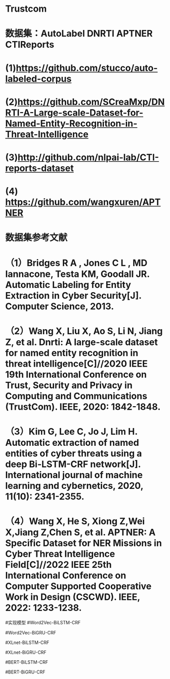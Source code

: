 # Trustcom
# 数据集：AutoLabel DNRTI APTNER CTIReports
# (1)https://github.com/stucco/auto-labeled-corpus
# (2)https://github.com/SCreaMxp/DNRTI-A-Large-scale-Dataset-for-Named-Entity-Recognition-in-Threat-Intelligence
# (3)http://github.com/nlpai-lab/CTI-reports-dataset
# (4) https://github.com/wangxuren/APTNER

# 数据集参考文献
# （1）Bridges R A , Jones C L , MD Iannacone, Testa KM, Goodall JR. Automatic Labeling for Entity Extraction in Cyber Security[J]. Computer Science, 2013.
# （2）Wang X, Liu X, Ao S, Li N, Jiang Z, et al. Dnrti: A large-scale dataset for named entity recognition in threat intelligence[C]//2020 IEEE 19th International Conference on Trust, Security and Privacy in Computing and Communications (TrustCom). IEEE, 2020: 1842-1848.
# （3）Kim G, Lee C, Jo J, Lim H. Automatic extraction of named entities of cyber threats using a deep Bi-LSTM-CRF network[J]. International journal of machine learning and cybernetics, 2020, 11(10): 2341-2355.
# （4）Wang X, He S, Xiong Z,Wei X,Jiang Z,Chen S, et al. APTNER: A Specific Dataset for NER Missions in Cyber Threat Intelligence Field[C]//2022 IEEE 25th International Conference on Computer Supported Cooperative Work in Design (CSCWD). IEEE, 2022: 1233-1238.

#实现模型
#Word2Vec-BiLSTM-CRF

#Word2Vec-BiGRU-CRF

#XLnet-BiLSTM-CRF

#XLnet-BiGRU-CRF

#BERT-BiLSTM-CRF

#BERT-BiGRU-CRF
